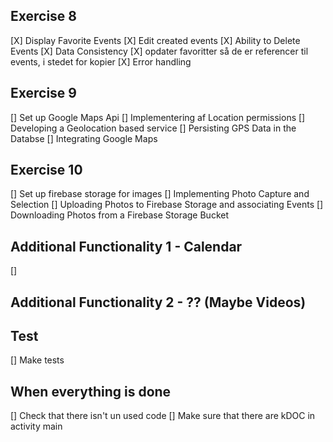 ## Exercise 8
[X] Display Favorite Events
[X] Edit created events
[X] Ability to Delete Events
[X] Data Consistency
[X] opdater favoritter så de er referencer til events, i stedet for kopier
[X] Error handling


## Exercise 9
[] Set up Google Maps Api
[] Implementering af Location permissions
[] Developing a Geolocation based service
[] Persisting GPS Data in the Databse
[] Integrating Google Maps


## Exercise 10
[] Set up firebase storage for images
[] Implementing Photo Capture and Selection
[] Uploading Photos to Firebase Storage and associating Events
[] Downloading Photos from a Firebase Storage Bucket


## Additional Functionality 1 - Calendar
[] 

## Additional Functionality 2 - ?? (Maybe Videos)

## Test
[] Make tests

## When everything is done
[] Check that there isn't un used code
[] Make sure that there are kDOC in activity main